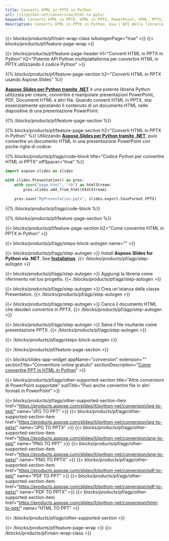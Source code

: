 ```yaml
---
title: Converti HTML in PPTX in Python
url: /it/python-net/conversion/html-to-pptx/
keywords: Converti HTML in PPTX, HTML in PPTX, PowerPoint, HTML, PPTX, API Python, Libreria Python
description: Converti HTML in PPTX in Python. Usa l'API della libreria Python per convertire HTML in PowerPoint
---
```


{{< blocks/products/pf/main-wrap-class isAutogenPage="true" >}}
{{< blocks/products/pf/feature-page-wrap >}}

{{< blocks/products/pf/feature-page-header h1="Converti HTML in PPTX in Python" h2="Potente API Python multipiattaforma per convertire HTML in PPTX utilizzando il codice Python" >}}

{{% blocks/products/pf/feature-page-section h2="Converti HTML in PPTX usando Aspose.Slides" %}}

[**Aspose.Slides per Python tramite .NET**](https://products.aspose.com/slides/it/python-net/) è una potente libreria Python utilizzata per creare, convertire e manipolare presentazioni PowerPoint, PDF, Documenti HTML e altri file. Quando converti HTML in PPTX, stai essenzialmente spostando il contenuto di un documento HTML nelle diapositive di una presentazione PowerPoint.

{{% /blocks/products/pf/feature-page-section %}}


{{% blocks/products/pf/feature-page-section  h2="Converti HTML in PPTX in Python" %}}
Utilizzando [**Aspose.Slides per Python tramite .NET**](https://products.aspose.com/slides/it/python-net/), puoi convertire un documento HTML in una presentazione PowerPoint con poche righe di codice:

{{% blocks/products/pf/agp/code-block title="Codice Python per convertire HTML in PPTX" offSpacer="true" %}}
```py
import aspose.slides as slides

with slides.Presentation() as pres:
    with open("page.html", "rb") as htmlStream:
        pres.slides.add_from_html(htmlStream)

    pres.save("MyPresentation.pptx", slides.export.SaveFormat.PPTX)
```
{{% /blocks/products/pf/agp/code-block %}}

{{% /blocks/products/pf/feature-page-section %}}




{{< blocks/products/pf/feature-page-section  h2="Come convertire HTML in PPTX in Python" >}}


{{< blocks/products/pf/agp/steps-block-autogen name="" >}}


{{< blocks/products/pf/agp/step-autogen >}}
Install **Aspose.Slides for Python via .NET**. See [**Installation**](https://docs.aspose.com/slides/python-net/installation/).
{{< /blocks/products/pf/agp/step-autogen >}}

{{< blocks/products/pf/agp/step-autogen >}}
Aggiungi la libreria come riferimento nel tuo progetto.
{{< /blocks/products/pf/agp/step-autogen >}}

{{< blocks/products/pf/agp/step-autogen >}}
Crea un'istanza della classe Presentation.
{{< /blocks/products/pf/agp/step-autogen >}}

{{< blocks/products/pf/agp/step-autogen >}}
Carica il documento HTML che desideri convertire in PPTX.
{{< /blocks/products/pf/agp/step-autogen >}}

{{< blocks/products/pf/agp/step-autogen >}}
Salva il file risultante come presentazione PPTX.
{{< /blocks/products/pf/agp/step-autogen >}}


{{< /blocks/products/pf/agp/steps-block-autogen >}}


{{< /blocks/products/pf/feature-page-section >}}




{{< blocks/slides-app-widget  appName="conversion" extension="" sectionTitle="Convertitore online gratuito" sectionDescription="[Come convertire PPT in HTML in Python](https://products.aspose.com/slides/it/en/python-net/conversion/ppt-to-html/)" >}}

{{< blocks/products/pf/agp/other-supported-section title="Altre conversioni di PowerPoint supportate" subTitle="Puoi anche convertire file in altri formati in PowerPoint" >}}

{{< blocks/products/pf/agp/other-supported-section-item href="https://products.aspose.com/slides/it/python-net/conversion/jpg-to-ppt/" name="JPG TO PPT" >}}
{{< blocks/products/pf/agp/other-supported-section-item href="https://products.aspose.com/slides/it/python-net/conversion/jpg-to-pptx/" name="JPG TO PPTX" >}}
{{< blocks/products/pf/agp/other-supported-section-item href="https://products.aspose.com/slides/it/python-net/conversion/png-to-ppt/" name="PNG TO PPT" >}}
{{< blocks/products/pf/agp/other-supported-section-item href="https://products.aspose.com/slides/it/python-net/conversion/png-to-pptx/" name="PNG TO PPTX" >}}
{{< blocks/products/pf/agp/other-supported-section-item href="https://products.aspose.com/slides/it/python-net/conversion/pdf-to-ppt/" name="PDF TO PPT" >}}
{{< blocks/products/pf/agp/other-supported-section-item href="https://products.aspose.com/slides/it/python-net/conversion/pdf-to-pptx/" name="PDF TO PPTX" >}}
{{< blocks/products/pf/agp/other-supported-section-item href="https://products.aspose.com/slides/it/python-net/conversion/html-to-ppt/" name="HTML TO PPT" >}}


{{< /blocks/products/pf/agp/other-supported-section >}}

{{< /blocks/products/pf/feature-page-wrap >}}
{{< /blocks/products/pf/main-wrap-class >}}